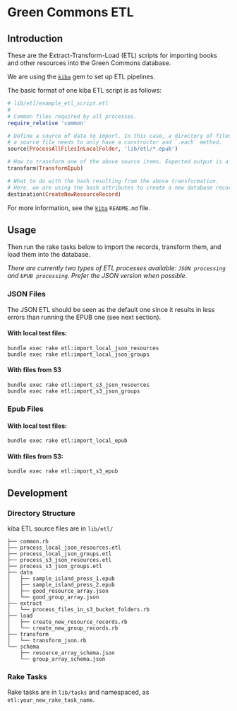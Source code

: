 # Green Commons ETL

## Introduction

These are the Extract-Transform-Load (ETL)
scripts for importing books and other resources
into the Green Commons database.

We are using the [`kiba`] gem
to set up ETL pipelines.

[`kiba`]: https://github.com/thbar/kiba

The basic format of one kiba ETL script is as follows:

```ruby
# lib/etl/example_etl_script.etl
#
# Common files required by all processes.
require_relative 'common'

# Define a source of data to import. In this case, a directory of files.
# a source file needs to only have a constructor and `.each` method.
source(ProcessAllFilesInLocalFolder, 'lib/etl/*.epub')

# How to transform one of the above source items. Expected output is a hash.
transform(TransformEpub)

# What to do with the hash resulting from the above transformation.
# Here, we are using the hash attributes to create a new database record.
destination(CreateNewResourceRecord)
```

For more information, see the [`kiba`] `README.md` file.

## Usage

Then run the rake tasks below to import the records,
transform them,
and load them into the database.

*There are currently two types of ETL processes available: `JSON processing` and `EPUB processing`. Prefer the JSON version when possible.*

### JSON Files

The JSON ETL should be seen as the default one since it results in less errors than running the EPUB one (see next section).

#### With local test files:

```
bundle exec rake etl:import_local_json_resources
bundle exec rake etl:import_local_json_groups
```

#### With files from S3

```
bundle exec rake etl:import_s3_json_resources
bundle exec rake etl:import_s3_json_groups
```

### Epub Files

#### With local test files:

```
bundle exec rake etl:import_local_epub
```

#### With files from S3:

```
bundle exec rake etl:import_s3_epub
```

## Development

### Directory Structure

kiba ETL source files are in `lib/etl/`

```
├── common.rb
├── process_local_json_resources.etl
├── process_local_json_groups.etl
├── process_s3_json_resources.etl
├── process_s3_json_groups.etl
├── data
│   ├── sample_island_press_1.epub
│   ├── sample_island_press_2.epub
│   ├── good_resource_array.json
│   └── good_group_array.json
├── extract
│   └── process_files_in_s3_bucket_folders.rb
├── load
│   ├── create_new_resource_records.rb
│   └── create_new_group_records.rb
├── transform
│   └── transform_json.rb
└── schema
    ├── resource_array_schema.json
    └── group_array_schema.json

```

### Rake Tasks

Rake tasks are in `lib/tasks` and namespaced, as `etl:your_new_rake_task_name`.
